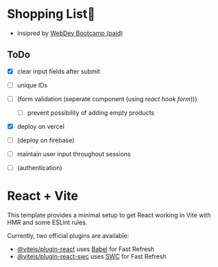 # Shopping List📝
- insipred by [WebDev Bootcamp (paid)](https://www.udemy.com/course/the-web-developer-bootcamp/learn/lecture/37806842)


## ToDo
- [x] clear input fields after submit
- [ ] unique IDs
- [ ] (form validation (seperate component (using *react hook form*)))
  - [ ] prevent possibility of adding empty products 
- [x] deploy on vercel
- [ ] (deploy on firebase)
- [ ] maintain user input throughout sessions
- [ ] (authentication)




# React + Vite

This template provides a minimal setup to get React working in Vite with HMR and some ESLint rules.

Currently, two official plugins are available:

- [@vitejs/plugin-react](https://github.com/vitejs/vite-plugin-react/blob/main/packages/plugin-react/README.md) uses [Babel](https://babeljs.io/) for Fast Refresh
- [@vitejs/plugin-react-swc](https://github.com/vitejs/vite-plugin-react-swc) uses [SWC](https://swc.rs/) for Fast Refresh
